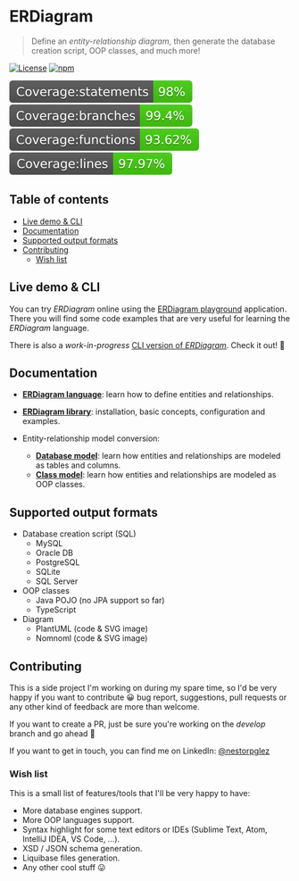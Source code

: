 # ERDiagram

> Define an _entity-relationship diagram_, then generate the database creation script, OOP classes, and much more!

[![License](https://img.shields.io/npm/l/make-coverage-badge.svg)](https://opensource.org/licenses/MIT)
[![npm](https://img.shields.io/npm/dw/@nestorrente/erdiagram.svg)](https://www.npmjs.com/package/@nestorrente/erdiagram)

![Coverage statements](coverage/badge-statements.svg)
![Coverage branches](coverage/badge-branches.svg)
![Coverage functions](coverage/badge-functions.svg)
![Coverage lines](coverage/badge-lines.svg)

## Table of contents

* [Live demo & CLI](#live-demo--cli)
* [Documentation](#documentation)
* [Supported output formats](#supported-output-formats)
* [Contributing](#contributing)
  + [Wish list](#wish-list)

## Live demo & CLI

You can try _ERDiagram_ online using the [ERDiagram playground](http://erdiagram.nestorrente.com/) application. There
you will find some code examples that are very useful for learning the _ERDiagram_ language.

There is also a _work-in-progress_ [CLI version of _ERDiagram_](https://github.com/nestorrente/erdiagram-cli). Check it
out! :slightly_smiling_face:

## Documentation

* **[ERDiagram language](docs/ERDiagram_language.md)**: learn how to define entities and relationships.
* **[ERDiagram library](docs/Library_usage.md)**: installation, basic concepts, configuration and examples.


* Entity-relationship model conversion:
  * **[Database model](docs/Database_model.md)**: learn how entities and relationships are modeled as tables and columns.
  * **[Class model](docs/Class_model.md)**: learn how entities and relationships are modeled as OOP classes.

## Supported output formats

* Database creation script (SQL)
  * MySQL
  * Oracle DB
  * PostgreSQL
  * SQLite
  * SQL Server
* OOP classes
  * Java POJO (no JPA support so far)
  * TypeScript
* Diagram
  * PlantUML (code & SVG image)
  * Nomnoml (code & SVG image)

## Contributing

This is a side project I'm working on during my spare time, so I'd be very happy if you want to contribute :grinning:
bug report, suggestions, pull requests or any other kind of feedback are more than welcome.

If you want to create a PR, just be sure you're working on the _develop_ branch and go ahead :slightly_smiling_face:

If you want to get in touch, you can find me on LinkedIn: [@nestorpglez](https://www.linkedin.com/in/nestorpglez/)

### Wish list

This is a small list of features/tools that I'll be very happy to have:

* More database engines support.
* More OOP languages support.
* Syntax highlight for some text editors or IDEs (Sublime Text, Atom, IntelliJ IDEA, VS Code, ...).
* XSD / JSON schema generation.
* Liquibase files generation.
* Any other cool stuff :stuck_out_tongue:
